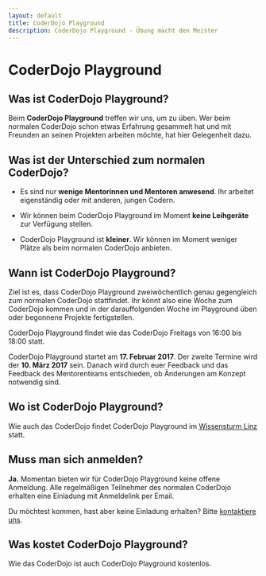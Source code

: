 ```yaml
---
layout: default
title: CoderDojo Playground
description: CoderDojo Playground - Übung macht den Meister
---
```


# CoderDojo Playground

## Was ist CoderDojo Playground?

Beim **CoderDojo Playground** treffen wir uns, um zu üben. Wer beim normalen CoderDojo schon etwas Erfahrung gesammelt hat und mit Freunden an seinen Projekten arbeiten möchte, hat hier Gelegenheit dazu.

## Was ist der Unterschied zum normalen CoderDojo?

* Es sind nur **wenige Mentorinnen und Mentoren anwesend**. Ihr arbeitet eigenständig oder mit anderen, jungen Codern.

* Wir können beim CoderDojo Playground im Moment **keine Leihgeräte** zur Verfügung stellen.

* CoderDojo Playground ist **kleiner**. Wir können im Moment weniger Plätze als beim normalen CoderDojo anbieten.

## Wann ist CoderDojo Playground?

Ziel ist es, dass CoderDojo Playground zweiwöchentlich genau gegengleich zum normalen CoderDojo stattfindet. Ihr könnt also eine Woche zum CoderDojo kommen und in der darauffolgenden Woche im Playground üben oder begonnene Projekte fertigstellen.

CoderDojo Playground findet wie das CoderDojo Freitags von 16:00 bis 18:00 statt.

CoderDojo Playground startet am **17. Februar 2017**. Der zweite Termine wird der **10. März 2017** sein. Danach wird durch euer Feedback und das Feedback des Mentorenteams entschieden, ob Änderungen am Konzept notwendig sind.

## Wo ist CoderDojo Playground?

Wie auch das CoderDojo findet CoderDojo Playground im [Wissensturm Linz](http://wissensturm.at) statt.

## Muss man sich anmelden?

**Ja.** Momentan bieten wir für CoderDojo Playground keine offene Anmeldung. Alle regelmäßigen Teilnehmer des normalen CoderDojo erhalten eine Einladung mit Anmeldelink per Email.

Du möchtest kommen, hast aber keine Einladung erhalten? Bitte [kontaktiere uns](/kontakt.html).

## Was kostet CoderDojo Playground?

Wie das CoderDojo ist auch CoderDojo Playground kostenlos.
